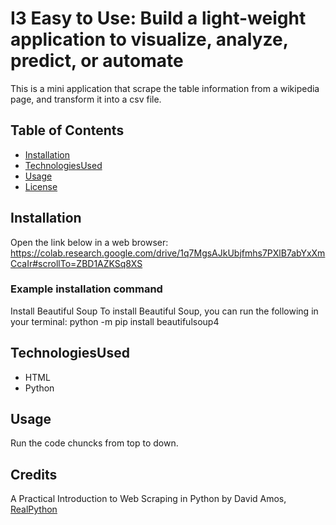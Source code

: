 
# I3 Easy to Use: Build a light-weight application to visualize, analyze, predict, or automate 

This is a mini application that scrape the table information from a wikipedia page, and transform it into a csv file.

## Table of Contents

- [Installation](##installation)
- [TechnologiesUsed](##TechnologiesUsed)
- [Usage](##usage)
- [License](##license)

## Installation
Open the link below in a web browser:
https://colab.research.google.com/drive/1q7MgsAJkUbjfmhs7PXlB7abYxXmCcaIr#scrollTo=ZBD1AZKSq8XS

### Example installation command
Install Beautiful Soup
To install Beautiful Soup, you can run the following in your terminal:
python -m pip install beautifulsoup4


## TechnologiesUsed
- HTML
- Python

## Usage
Run the code chuncks from top to down.

## Credits
A Practical Introduction to Web Scraping in Python by David Amos, [RealPython](https://realpython.com/python-web-scraping-practical-introduction/#use-an-html-parser-for-web-scraping-in-python) 
